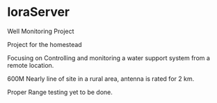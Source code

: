 # loraServer
Well Monitoring Project


Project for the homestead

Focusing on Controlling and monitoring a water support system from a remote location.

600M Nearly line of site in a rural area, antenna is rated for 2 km. 

Proper Range testing yet to be done.

